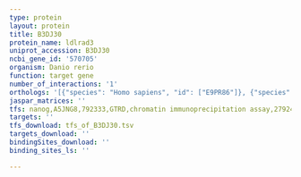 ```yaml
---
type: protein
layout: protein
title: B3DJ30
protein_name: ldlrad3
uniprot_accession: B3DJ30
ncbi_gene_id: '570705'
organism: Danio rerio
function: target gene
number_of_interactions: '1'
orthologs: '[{"species": "Homo sapiens", "id": ["E9PR86"]}, {"species": "Mus musculus", "id": ["<a href=\"/protein/a2ar95\">A2AR95</a>"]}, {"species": "Rattus norvegicus", "id": ["F1LXB2"]}]'
jaspar_matrices: ''
tfs: nanog,A5JNG8,792333,GTRD,chromatin immunoprecipitation assay,27924024%5Buid%5D,No
targets: ''
tfs_download: tfs_of_B3DJ30.tsv
targets_download: ''
bindingSites_download: ''
binding_sites_ls: ''

---
```


